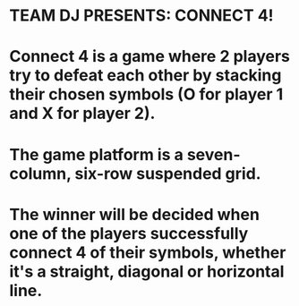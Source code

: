 # TEAM DJ PRESENTS: CONNECT 4!

# Connect 4 is a game where 2 players try to defeat each other by stacking their chosen symbols (O for player 1 and X for player 2).
# The game platform is a seven-column, six-row suspended grid.
# The winner will be decided when one of the players successfully connect 4 of their symbols, whether it's a straight, diagonal or horizontal line.
